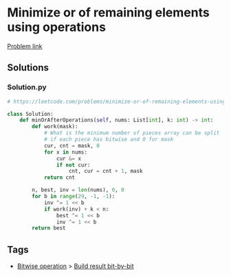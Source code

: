 # Minimize or of remaining elements using operations

[Problem link](https://leetcode.com/problems/minimize-or-of-remaining-elements-using-operations/)

## Solutions


### Solution.py
```py
# https://leetcode.com/problems/minimize-or-of-remaining-elements-using-operations/

class Solution:
    def minOrAfterOperations(self, nums: List[int], k: int) -> int:
        def work(mask):
            # What is the minimum number of pieces array can be split
            # if each piece has bitwise and 0 for mask
            cur, cnt = mask, 0
            for x in nums:
                cur &= x
                if not cur:
                    cnt, cur = cnt + 1, mask
            return cnt

        n, best, inv = len(nums), 0, 0
        for b in range(29, -1, -1):
            inv ^= 1 << b
            if work(inv) + k < n:
                best ^= 1 << b
                inv ^= 1 << b
        return best
```
## Tags

* [Bitwise operation](/Collections/bitwise-operation.md#bitwise-operation) > [Build result bit-by-bit](/Collections/bitwise-operation.md#build-result-bit-by-bit)
